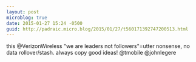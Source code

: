 ```yaml
---
layout: post
microblog: true
date: 2015-01-27 15:24 -0500
guid: http://padraic.micro.blog/2015/01/27/t560171392747200513.html
---
```

this @VerizonWireless "we are leaders not followers"=utter nonsense, no data rollover/stash. always copy good ideas! @tmobile @johnlegere
